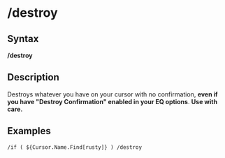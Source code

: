 # /destroy

## Syntax

**/destroy**

## Description

Destroys whatever you have on your cursor with no confirmation, **even if you have "Destroy Confirmation" enabled in your EQ options**. **Use with care.**

## Examples

```text
/if ( ${Cursor.Name.Find[rusty]} ) /destroy
```

